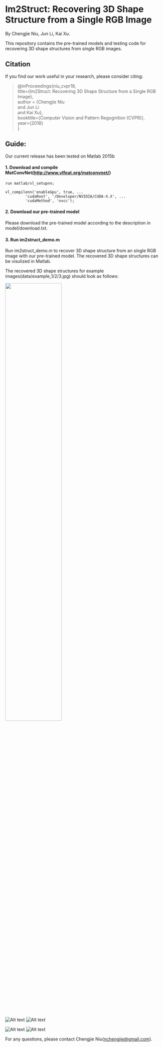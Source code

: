 # Im2Struct: Recovering 3D Shape Structure from a Single RGB Image
By Chengjie Niu, Jun Li, Kai Xu.

This repository contains the pre-trained models and testing code for recovering 3D shape structures from single RGB images.

   
## Citation
If you find our work useful in your research, please consider citing:  

> @inProceedings{niu_cvpr18,  
>   	title={Im2Struct: Recovering 3D Shape Structure from a Single RGB Image},  
>   	author = {Chengjie Niu  
>   	and Jun Li  
>   	and Kai Xu},  
>   	booktitle={Computer Vision and Pattern Regognition (CVPR)},   
>   	year={2018}  
> }

##  Guide:

Our current release has been tested on Matlab 2015b

#### 1. Download and compile MatConvNet(http://www.vlfeat.org/matconvnet/)
	run matlab/vl_setupnn;   

	vl_compilenn('enableGpu', true, ... 
		     'cudaRoot', '/Developer/NVIDIA/CUDA-X.X', ... 
		     'cudaMethod', 'nvcc');

 
#### 2. Download our pre-trained model

Please download the pre-trained model according to the description in model/download.txt.

#### 3. Run im2struct_demo.m
Run im2struct_demo.m to recover 3D shape structure from an single RGB image with our pre-trained model. The recovered 3D shape structures can be visulized in Matlab.

The recovered 3D shape structures for example images(data/example_1/2/3.jpg) should look as follows:    
  
<img src="*.jpg" width="60%"/>  
  
![Alt text](https://github.com/chengjieniu/Im2Struct/raw/master/data/example_1.jpg)
![Alt text](https://github.com/chengjieniu/Im2Struct/raw/master/data/example_2.jpg)  
  
![Alt text](https://github.com/chengjieniu/Im2Struct/raw/master/image_show/1.png)
![Alt text](https://github.com/chengjieniu/Im2Struct/raw/master/image_show/2.png)

  
For any questions, please contact Chengjie Niu(nchengjie@gmail.com).


